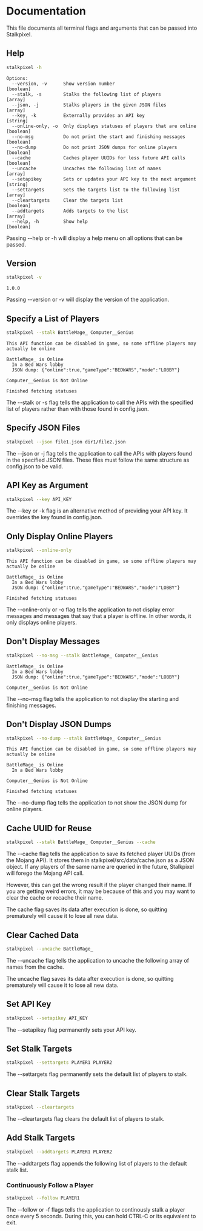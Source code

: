 # Documentation

This file documents all terminal flags and arguments that can be passed into Stalkpixel.

## Help
```sh
stalkpixel -h
```
```
Options:
  --version, -v      Show version number                               [boolean]
  --stalk, -s        Stalks the following list of players                [array]
  --json, -j         Stalks players in the given JSON files              [array]
  --key, -k          Externally provides an API key                     [string]
  --online-only, -o  Only displays statuses of players that are online [boolean]
  --no-msg           Do not print the start and finishing messages     [boolean]
  --no-dump          Do not print JSON dumps for online players        [boolean]
  --cache            Caches player UUIDs for less future API calls     [boolean]
  --uncache          Uncaches the following list of names                [array]
  --setapikey        Sets or updates your API key to the next argument  [string]
  --settargets       Sets the targets list to the following list         [array]
  --cleartargets     Clear the targets list                            [boolean]
  --addtargets       Adds targets to the list                            [array]
  --help, -h         Show help                                         [boolean]
```

Passing --help or -h will display a help menu on all options that can be passed.

## Version
```sh
stalkpixel -v
```
```
1.0.0
```

Passing --version or -v will display the version of the application.

## Specify a List of Players
```sh
stalkpixel --stalk BattleMage_ Computer__Genius
```
```
This API function can be disabled in game, so some offline players may actually be online

BattleMage_ is Online
  In a Bed Wars lobby
  JSON dump: {"online":true,"gameType":"BEDWARS","mode":"LOBBY"}

Computer__Genius is Not Online

Finished fetching statuses
```

The --stalk or -s flag tells the application to call the APIs with the specified list of players rather than with those found in config.json.

## Specify JSON Files
```sh
stalkpixel --json file1.json dir1/file2.json
```

The --json or -j flag tells the application to call the APIs with players found in the specified JSON files. These files must follow the same structure as config.json to be valid.

## API Key as Argument
```sh
stalkpixel --key API_KEY
```

The --key or -k flag is an alternative method of providing your API key. It overrides the key found in config.json.

## Only Display Online Players
```sh
stalkpixel --online-only
```
```
This API function can be disabled in game, so some offline players may actually be online

BattleMage_ is Online
  In a Bed Wars lobby
  JSON dump: {"online":true,"gameType":"BEDWARS","mode":"LOBBY"}

Finished fetching statuses
```

The --online-only or -o flag tells the application to not display error messages and messages that say that a player is offline. In other words, it only displays online players.

## Don't Display Messages
```sh
stalkpixel --no-msg --stalk BattleMage_ Computer__Genius
```
```
BattleMage_ is Online
  In a Bed Wars lobby
  JSON dump: {"online":true,"gameType":"BEDWARS","mode":"LOBBY"}

Computer__Genius is Not Online
```

The --no-msg flag tells the application to not display the starting and finishing messages.

## Don't Display JSON Dumps
```sh
stalkpixel --no-dump --stalk BattleMage_ Computer__Genius
```
```
This API function can be disabled in game, so some offline players may actually be online

BattleMage_ is Online
  In a Bed Wars lobby

Computer__Genius is Not Online

Finished fetching statuses
```

The --no-dump flag tells the application to not show the JSON dump for online players.

## Cache UUID for Reuse
```sh
stalkpixel --stalk BattleMage_ Computer__Genius --cache
```

The --cache flag tells the application to save its fetched player UUIDs (from the Mojang API). It stores them in stalkpixel/src/data/cache.json as a JSON object. If any players of the same name are queried in the future, Stalkpixel will forego the Mojang API call.

However, this can get the wrong result if the player changed their name. If you are getting weird errors, it may be because of this and you may want to clear the cache or recache their name.

The cache flag saves its data after execution is done, so quitting prematurely will cause it to lose all new data.

## Clear Cached Data
```sh
stalkpixel --uncache BattleMage_
```

The --uncache flag tells the application to uncache the following array of names from the cache. 

The uncache flag saves its data after execution is done, so quitting prematurely will cause it to lose all new data.

## Set API Key
```sh
stalkpixel --setapikey API_KEY
```

The --setapikey flag permanently sets your API key.

## Set Stalk Targets
```sh
stalkpixel --settargets PLAYER1 PLAYER2
```

The --settargets flag permanently sets the default list of players to stalk.

## Clear Stalk Targets
```sh
stalkpixel --cleartargets
```

The --cleartargets flag clears the default list of players to stalk.

## Add Stalk Targets
```sh
stalkpixel --addtargets PLAYER1 PLAYER2
```

The --addtargets flag appends the following list of players to the default stalk list.

### Continuously Follow a Player
```sh
stalkpixel --follow PLAYER1
```

The --follow or -f flags tells the application to continously stalk a player once every 5 seconds. During this, you can hold CTRL-C or its equivalent to exit.
